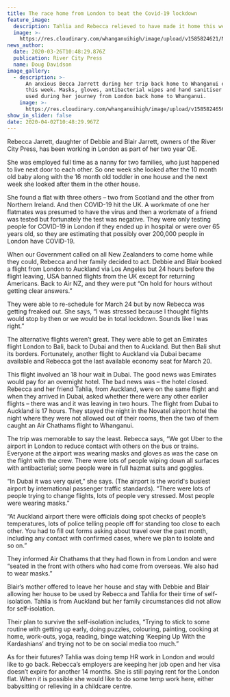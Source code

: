 ```yaml
---
title: The race home from London to beat the Covid-19 lockdown
feature_image:
  description: Tahlia and Rebecca relieved to have made it home this week.
  image: >-
    https://res.cloudinary.com/whanganuihigh/image/upload/v1585824621/News/Rebecca_Jarrett._Tahlia_RCP_26.3.20.jpg
news_author:
  date: 2020-03-26T10:48:29.876Z
  publication: River City Press
  name: Doug Davidson
image_gallery:
  - description: >-
      An anxious Becca Jarrett during her trip back home to Whanganui earlier
      this week. Masks, gloves, antibacterial wipes and hand sanitiser were all
      used during her journey from London back home to Whanganui.
    image: >-
      https://res.cloudinary.com/whanganuihigh/image/upload/v1585824656/News/Rebecca_Jarrett._RCP_26.3.20.jpg
show_in_slider: false
date: 2020-04-02T10:48:29.967Z
---
```

Rebecca Jarrett, daughter of Debbie and Blair Jarrett, owners of the River City Press, has been working in London as part of her two year OE.

She was employed full time as a nanny for two families, who just happened to live next door to each other. So one week she looked after the 10 month old baby along with the 16 month old toddler in one house and the next week she looked after them in the other house.

She found a flat with three others – two from Scotland and the other from Northern Ireland. And then COVID-19 hit the UK. A workmate of one her flatmates was presumed to have the virus and then a workmate of a friend was tested but fortunately the test was negative. They were only testing people for COVID-19 in London if they ended up in hospital or were over 65 years old, so they are estimating that possibly over 200,000 people in London have COVID-19.

When our Government called on all New Zealanders to come home while they could, Rebecca and her family decided to act. Debbie and Blair booked a flight from London to Auckland via Los Angeles but 24 hours before the flight leaving, USA banned flights from the UK except for returning Americans. Back to Air NZ, and they were put “On hold for hours without getting clear answers.”

They were able to re-schedule for March 24 but by now Rebecca was getting freaked out. She says, “I was stressed because I thought flights would stop by then or we would be in total lockdown. Sounds like I was right.”

The alternative flights weren’t great. They were able to get an Emirates flight London to Bali, back to Dubai and then to Auckland. But then Bali shut its borders. Fortunately, another flight to Auckland via Dubai became available and Rebecca got the last available economy seat for March 20.

This flight involved an 18 hour wait in Dubai. The good news was Emirates would pay for an overnight hotel. The bad news was – the hotel closed. Rebecca and her friend Tahlia, from Auckland, were on the same flight and when they arrived in Dubai, asked whether there were any other earlier flights – there was and it was leaving in two hours. The flight from Dubai to Auckland is 17 hours. They stayed the night in the Novatel airport hotel the night where they were not allowed out of their rooms, then the two of them caught an Air Chathams flight to Whanganui.

The trip was memorable to say the least. Rebecca says, “We got Uber to the airport in London to reduce contact with others on the bus or trains. Everyone at the airport was wearing masks and gloves as was the case on the flight with the crew. There were lots of people wiping down all surfaces with antibacterial; some people were in full hazmat suits and goggles.

“In Dubai it was very quiet,” she says. (The airport is the world's busiest airport by international passenger traffic standards). “There were lots of people trying to change flights, lots of people very stressed. Most people were wearing masks.”

“At Auckland airport there were officials doing spot checks of people’s temperatures, lots of police telling people off for standing too close to each other. You had to fill out forms asking about travel over the past month, including any contact with confirmed cases, where we plan to isolate and so on.”

They informed Air Chathams that they had flown in from London and were “seated in the front with others who had come from overseas. We also had to wear masks.”

Blair’s mother offered to leave her house and stay with Debbie and Blair allowing her house to be used by Rebecca and Tahlia for their time of self-isolation. Tahlia is from Auckland but her family circumstances did not allow for self-isolation.

Their plan to survive the self-isolation includes, “Trying to stick to some routine with getting up early, doing puzzles, colouring, painting, cooking at home, work-outs, yoga, reading, binge watching ‘Keeping Up With the Kardashians’ and trying not to be on social media too much.”

As for their futures? Tahlia was doing temp HR work in London and would like to go back. Rebecca’s employers are keeping her job open and her visa doesn’t expire for another 14 months. She is still paying rent for the London flat. When it is possible she would like to do some temp work here, either babysitting or relieving in a childcare centre.
